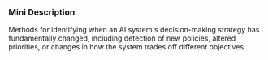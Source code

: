 ### Mini Description

Methods for identifying when an AI system's decision-making strategy has fundamentally changed, including detection of new policies, altered priorities, or changes in how the system trades off different objectives.
